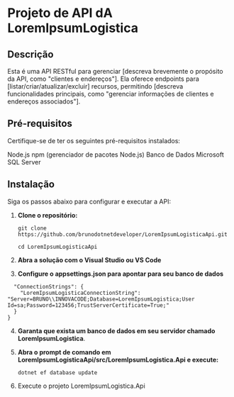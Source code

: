 # Projeto de API dA LoremIpsumLogistica

## Descrição

Esta é uma API RESTful para gerenciar [descreva brevemente o propósito da API, como "clientes e endereços"]. Ela oferece endpoints para [listar/criar/atualizar/excluir] recursos, permitindo [descreva funcionalidades principais, como "gerenciar informações de clientes e endereços associados"].

## Pré-requisitos
Certifique-se de ter os seguintes pré-requisitos instalados:

Node.js 
npm (gerenciador de pacotes Node.js)
Banco de Dados Microsoft SQL Server

## Instalação
Siga os passos abaixo para configurar e executar a API:

1. **Clone o repositório:**

    ```git clone https://github.com/brunodotnetdeveloper/LoremIpsumLogisticaApi.git```

    ```cd LoremIpsumLogisticaApi```

2. **Abra a solução com o Visual Studio ou VS Code**

3. **Configure o appsettings.json para apontar para seu banco de dados**

```{
  "ConnectionStrings": {
    "LoremIpsumLogisticaConnectionString": "Server=BRUNO\\INNOVACODE;Database=LoremIpsumLogistica;User Id=sa;Password=123456;TrustServerCertificate=True;"
  }
}
```

4. **Garanta que exista um banco de dados em seu servidor chamado LoremIpsumLogistica**.

5. **Abra o prompt de comando em LoremIpsumLogisticaApi/src/LoremIpsumLogistica.Api e execute:**

    ```dotnet ef database update```
 
6. Execute o projeto LoremIpsumLogistica.Api

